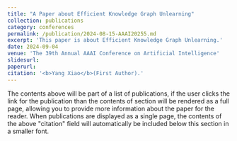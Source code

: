 ```yaml
---
title: "A Paper about Efficient Knowledge Graph Unlearning"
collection: publications
category: conferences
permalink: /publication/2024-08-15-AAAI20255.md
excerpt: 'This paper is about Efficient Knowledge Graph Unlearning.'
date: 2024-09-04
venue: 'The 39th Annual AAAI Conference on Artificial Intelligence'
slidesurl: 
paperurl: 
citation: '<b>Yang Xiao</b>(First Author).'
---
```


The contents above will be part of a list of publications, if the user clicks the link for the publication than the contents of section will be rendered as a full page, allowing you to provide more information about the paper for the reader. When publications are displayed as a single page, the contents of the above "citation" field will automatically be included below this section in a smaller font.
